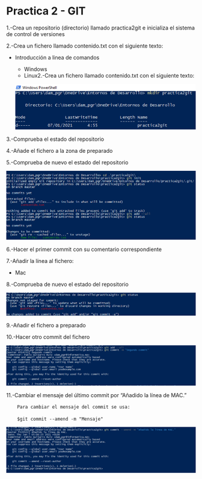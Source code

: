 # Practica 2 - GIT
1.-Crea un repositorio (directorio) llamado practica2git e inicializa el sistema de control de versiones

2.-Crea un fichero llamado contenido.txt con el siguiente texto:

- Introducción a linea de comandos
    - Windows
    - Linux2.-Crea un fichero llamado contenido.txt con el siguiente texto:
    
    ![](1.png)
    
3.-Comprueba el estado del repositorio

4.-Añade el fichero a la zona de preparado

5.-Comprueba de nuevo el estado del repositorio

![](5.png)

6.-Hacer el primer commit con su comentario correspondiente

7.-Añadir la línea al fichero:
- Mac

8.-Comprueba de nuevo el estado del repositorio

![](8.png)

9.-Añadir el fichero a preparado

10.-Hacer otro commit del fichero

![](10.png)

11.-Cambiar el mensaje del último commit por “Añadido la línea de MAC.”

        Para cambiar el mensaje del commit se usa:

        $git commit --amend -m "Mensaje"
        
![](11.png)